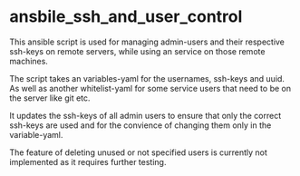 # ansbile_ssh_and_user_control

This ansible script is used for managing admin-users and their respective ssh-keys on remote servers, while using an service on those remote machines.

The script takes an variables-yaml for the usernames, ssh-keys and uuid. As well as another whitelist-yaml for some service users that need to be on the server like git etc.

It updates the ssh-keys of all admin users to ensure that only the correct ssh-keys are used and for the convience of changing them only in the variable-yaml.

The feature of deleting unused or not specified users is currently not implemented as it requires further testing. 
